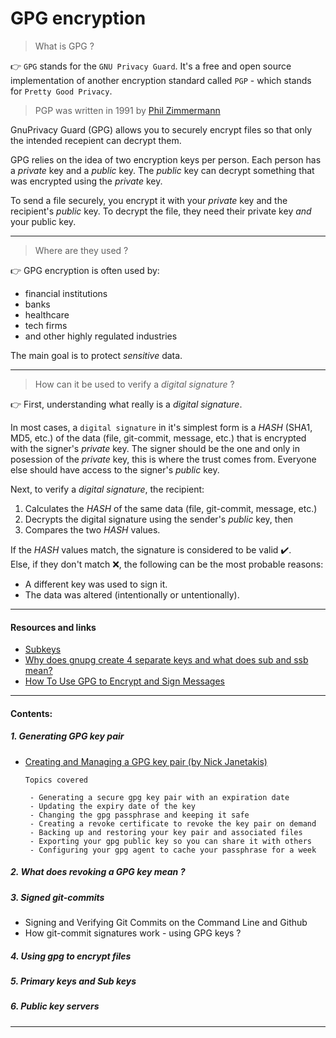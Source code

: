 # GPG encryption

> What is GPG ?

:point_right: `GPG` stands for the `GNU Privacy Guard`. It's a free and open source implementation
of another encryption standard called `PGP` - which stands for `Pretty Good Privacy`.

> PGP was written in 1991 by [Phil Zimmermann](https://en.wikipedia.org/wiki/Phil_Zimmermann)

GnuPrivacy Guard (GPG) allows you to securely encrypt files so that only the intended
recepient can decrypt them.

GPG relies on the idea of two encryption keys per person. Each person has a _private_
key and a _public_ key. The _public_ key can decrypt something that was encrypted using the
_private_ key.

To send a file securely, you encrypt it with your _private_ key and the recipient's _public_
key. To decrypt the file, they need their private key _and_ your public key.

---

> Where are they used ?

:point_right: GPG encryption is often used by:
* financial institutions
* banks
* healthcare
* tech firms
* and other highly regulated industries

The main goal is to protect _sensitive_ data.

---

> How can it be used to verify a _digital signature_ ?

:point_right: First, understanding what really is a _digital signature_.

In most cases, a `digital signature` in it's simplest form is a _HASH_ (SHA1, MD5, etc.) of the
data (file, git-commit, message, etc.) that is encrypted with the signer's _private_ key.
The signer should be the one and only in posession of the _private_ key, this is where the
trust comes from. Everyone else should have access to the signer's _public_ key.

Next, to verify a _digital signature_, the recipient:
1. Calculates the _HASH_ of the same data (file, git-commit, message, etc.)
2. Decrypts the digital signature using the sender's _public_ key, then
3. Compares the two _HASH_ values.

If the _HASH_ values match, the signature is considered to be valid :heavy_check_mark:.
<br />
Else, if they don't match :x:, the following can be the most probable reasons:
<br />
* A different key was used to sign it.
* The data was altered (intentionally or untentionally).

---

#### Resources and links

* [Subkeys](https://wiki.debian.org/Subkeys)
* [Why does gnupg create 4 separate keys and what does sub and ssb mean?](https://crypto.stackexchange.com/questions/63100/why-does-gnupg-create-4-separate-keys-and-what-does-sub-and-ssb-mean)
* [How To Use GPG to Encrypt and Sign Messages](https://www.digitalocean.com/community/tutorials/how-to-use-gpg-to-encrypt-and-sign-messages)

---

#### Contents:

##### 1. Generating GPG key pair
   * [Creating and Managing a GPG key pair (by Nick Janetakis)](https://www.youtube.com/watch?v=1vVIpIvboSg&t=2s)

       ```
       Topics covered

        - Generating a secure gpg key pair with an expiration date
        - Updating the expiry date of the key
        - Changing the gpg passphrase and keeping it safe
        - Creating a revoke certificate to revoke the key pair on demand
        - Backing up and restoring your key pair and associated files
        - Exporting your gpg public key so you can share it with others
        - Configuring your gpg agent to cache your passphrase for a week
        ```
##### 2. What does revoking a GPG key mean ?
##### 3. Signed git-commits

 * Signing and Verifying Git Commits on the Command Line and Github
 * How git-commit signatures work - using GPG keys ?

##### 4. Using gpg to encrypt files
##### 5. Primary keys and Sub keys
##### 6. Public key servers

---
